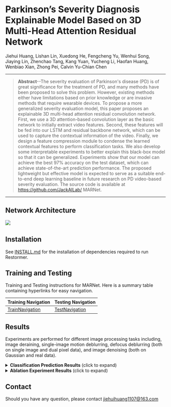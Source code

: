 # Parkinson’s Severity Diagnosis Explainable Model Based on 3D Multi-Head Attention Residual Network

Jiehui Huang, Lishan Lin, Xuedong He, Fengcheng Yu, Wenhui Song, Jiaying Lin, Zhenchao Tang, Kang Yuan, Yucheng Li, Haofan Huang, Wenbiao Xian, Zhong Pei, Calvin Yu-Chian Chen

<hr />

> **Abstract**--The severity evaluation of Parkinson's disease (PD) is of great significance for the treatment of PD, and many methods have been proposed to solve this problem. However, existing methods either have limitations based on prior knowledge or are invasive methods that require wearable devices. To propose a more generalized severity evaluation model, this paper proposes an explainable 3D multi-head attention residual convolution network. First, we use a 3D attention-based convolution layer as the basic network to initially extract video features. Second, these features will be fed into our LSTM and residual backbone network, which can be used to capture the contextual information of the video. Finally, we design a feature compression module to condense the learned contextual features to perform classification tasks. We also develop some interpretable experiments to better explain this black-box model so that it can be generalized. Experiments show that our model can achieve the best 97% accuracy on the test dataset, which can achieve state-of-the-art prediction performance. The proposed lightweight but effective model is expected to serve as a suitable end-to-end deep learning baseline in future research on PD video-based severity evaluation. The source code is available at https://github.com/JackAILab/ MARNet.

***

## Network Architecture

![](figures/img.png) 

## Installation

See [INSTALL.md](INSTALL.md) for the installation of dependencies required to run Restormer.

## Training and Testing

Training and Testing instructions for MARNet. Here is a summary table containing hyperlinks for easy navigation.

| Training Navigation                   | Testing Navigation                  |
| ------------------------------------- | ----------------------------------- |
| [TrainNavigation](TrainNavigation.md) | [TestNavigation](TestNavigation.md) |


## Results

Experiments are performed for different image processing tasks including, image deraining, single-image motion deblurring, defocus deblurring (both on single image and dual pixel data), and image denoising (both on Gaussian and real data). 

<details>
<summary><strong>Classification Prediction Results</strong> (click to expand) </summary>


 <center><img src="figures/img1.png" style="zoom: 33%;" />
</details>


<details>
<summary><strong>Ablation Experiment Results</strong> (click to expand) </summary>


 <center><img src="figures/img2.png" style="zoom: 50%;" />
</details>

## Contact

Should you have any question, please contact jiehuihuang1107@163.com
